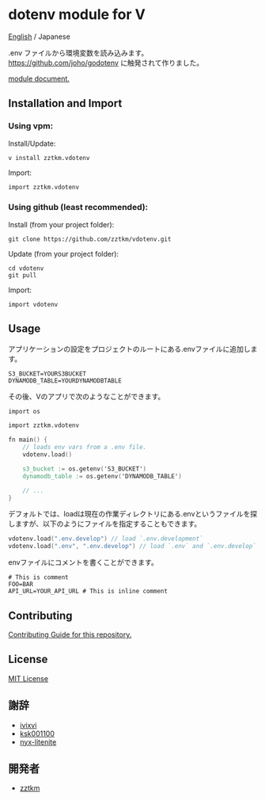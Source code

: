 # dotenv module for V

[English](../README.md)
/ Japanese

.env ファイルから環境変数を読み込みます。
https://github.com/joho/godotenv に触発されて作りました。


[module document.](docs/vdotenv.md)

## Installation and Import

### Using vpm:

Install/Update:
```
v install zztkm.vdotenv
```

Import:
```v
import zztkm.vdotenv
```

### Using github (least recommended):

Install (from your project folder):
```
git clone https://github.com/zztkm/vdotenv.git
```

Update (from your project folder):
```
cd vdotenv
git pull
```

Import:
```
import vdotenv
```

## Usage

アプリケーションの設定をプロジェクトのルートにある.envファイルに追加します。
```
S3_BUCKET=YOURS3BUCKET
DYNAMODB_TABLE=YOURDYNAMODBTABLE
```

その後、Vのアプリで次のようなことができます。
```v
import os

import zztkm.vdotenv

fn main() {
    // loads env vars from a .env file.
    vdotenv.load()

    s3_bucket := os.getenv('S3_BUCKET')
    dynamodb_table := os.getenv('DYNAMODB_TABLE')

    // ...
}
```

デフォルトでは、loadは現在の作業ディレクトリにある.envというファイルを探しますが、以下のようにファイルを指定することもできます。
```v
vdotenv.load(".env.develop") // load `.env.development`
vdotenv.load(".env", ".env.develop") // load `.env` and `.env.develop`
```

envファイルにコメントを書くことができます。
```
# This is comment
FOO=BAR
API_URL=YOUR_API_URL # This is inline comment
```

## Contributing

[Contributing Guide for this repository.](docs/CONTRIBUTING.md)

## License

[MIT License](LICENSE.txt)

## 謝辞

- [ivixvi](https://github.com/ivixvi)
- [ksk001100](https://github.com/ksk001100)
- [nyx-litenite](https://github.com/nyx-litenite)

## 開発者

- [zztkm](https://github.com/zztkm/vdotenv)